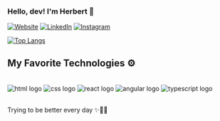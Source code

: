 ### Hello, dev! I'm Herbert 👋

[![Website](https://img.shields.io/badge/website-000000?style=for-the-badge&logo=About.me&logoColor=white)](https://bertsfolio.netlify.app/)
[![LinkedIn](https://img.shields.io/badge/LinkedIn-0077B5?style=for-the-badge&logo=linkedin&logoColor=white)](www.linkedin.com/in/herbert-carvalho-78581422b)
[![Instagram](https://img.shields.io/badge/Instagram-E4405F?style=for-the-badge&logo=instagram&logoColor=white)](https://www.instagram.com/herbert_cs/)


[![Top Langs](https://github-readme-stats.vercel.app/api/top-langs/?username=HerbertCarvalhoxxi&layout=donut-vertical)](https://github.com/anuraghazra/github-readme-stats)

## My Favorite Technologies ⚙️

<div style="display: inline_block"><br/>
  <img align="center" alt="html logo" src="https://img.shields.io/badge/HTML5-E34F26?style=for-the-badge&logo=html5&logoColor=white" />
  <img align="center" alt="css logo" src="https://img.shields.io/badge/CSS3-1572B6?style=for-the-badge&logo=css3&logoColor=white" />
  <img align="center" alt="react logo" src="https://img.shields.io/badge/React-20232A?style=for-the-badge&logo=react&logoColor=61DAFB" />
  <img align="center" alt="angular logo" src="https://img.shields.io/badge/Angular-DD0031?style=for-the-badge&logo=angular&logoColor=white" />
  <img align="center" alt="typescript logo" src="https://img.shields.io/badge/TypeScript-007ACC?style=for-the-badge&logo=typescript&logoColor=white" />
</div>

<br/>

Trying to be better every day ✨🚀🖖

